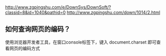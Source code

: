 http://www.zgpingshu.com/e/DownSys/DownSoft/?classid=8&id=1040&pathid=0
http://www.zgpingshu.com/down/1014/2.html




## 如何查询网页的编码？
使用浏览器开发者工具，在窗口console标签下，键入 document.charset 即可查看网页的编码方式
